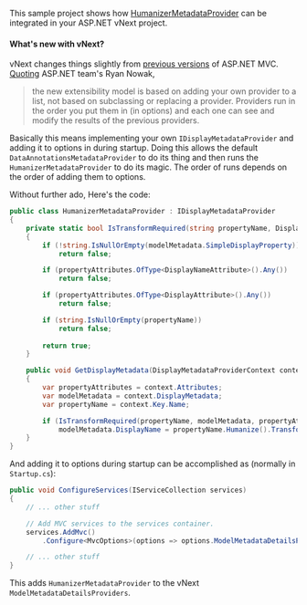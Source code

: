 This sample project shows how [HumanizerMetadataProvider](https://github.com/mrchief/Humanizer/blob/master/src/Humanizer.vNextSample/HumanizerMetadataProvider.cs) can be integrated in your ASP.NET vNext project.

#### What's new with vNext?

vNext changes things slightly from [previous versions](https://github.com/MehdiK/Humanizer#mix-this-into-your-framework-to-simplify-your-life) of ASP.NET MVC. [Quoting](https://github.com/aspnet/Mvc/issues/2522#issuecomment-100298332) ASP.NET team's Ryan Nowak,
>  the new extensibility model is based on adding your own provider to a list, not based on subclassing or replacing a provider. Providers run in the order you put them in (in options) and each one can see and modify the results of the previous providers.

Basically this means implementing your own `IDisplayMetadataProvider` and adding it to options in during startup. Doing this allows the default `DataAnnotationsMetadataProvider` to do its thing and then runs the `HumanizerMetadataProvider` to do its magic. The order of runs depends on the order of adding them to options.

Without further ado, Here's the code:

```csharp
public class HumanizerMetadataProvider : IDisplayMetadataProvider
{
    private static bool IsTransformRequired(string propertyName, DisplayMetadata modelMetadata, IReadOnlyList<object> propertyAttributes)
    {
        if (!string.IsNullOrEmpty(modelMetadata.SimpleDisplayProperty))
            return false;

        if (propertyAttributes.OfType<DisplayNameAttribute>().Any())
            return false;

        if (propertyAttributes.OfType<DisplayAttribute>().Any())
            return false;

        if (string.IsNullOrEmpty(propertyName))
            return false;
            
        return true;
    }

    public void GetDisplayMetadata(DisplayMetadataProviderContext context)
    {
        var propertyAttributes = context.Attributes;
        var modelMetadata = context.DisplayMetadata;
        var propertyName = context.Key.Name;

        if (IsTransformRequired(propertyName, modelMetadata, propertyAttributes))
            modelMetadata.DisplayName = propertyName.Humanize().Transform(To.TitleCase);
    }
}
```

And adding it to options during startup can be accomplished as (normally in `Startup.cs`):

```csharp
public void ConfigureServices(IServiceCollection services)
{
    // ... other stuff

    // Add MVC services to the services container.
    services.AddMvc()
        .Configure<MvcOptions>(options => options.ModelMetadataDetailsProviders.Add(new HumanizerMetadataProvider())); ;

    // ... other stuff
}
```

This adds `HumanizerMetadataProvider` to the vNext `ModelMetadataDetailsProviders`.   


